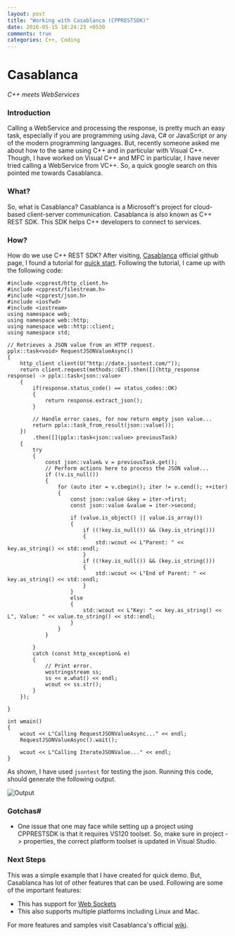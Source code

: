 ```yaml
---
layout: post
title: "Working with Casablanca (CPPRESTSDK)"
date: 2016-05-15 18:24:23 +0530
comments: true
categories: C++, Coding 
---
```

# Casablanca 
*C++ meets WebServices*
### Introduction
Calling a WebService and processing the response, is pretty much an easy task, especially if you are programming using Java, C# or JavaScript or any of the modern programming languages. But, recently someone asked me about how to the same using C++ and in particular with Visual C++. Though, I have worked on Visual C++ and MFC in particular, I have never tried calling a WebService from VC++. So, a quick google search on this pointed me towards Casablanca.

### What?
So, what is Casablanca?
Casablanca is a Microsoft's project for cloud-based client-server communication. Casablanca is also known as C++ REST SDK. This SDK helps C++ developers to connect to services.

### How?
How do we use C++ REST SDK?
After visiting, [Casablanca](https://github.com/microsoft/cpprestsdk) official github page, I found a tutorial for [quick start](https://github.com/microsoft/cpprestsdk). Following the tutorial, I came up with the following code:

```
#include <cpprest/http_client.h>
#include <cpprest/filestream.h>
#include <cpprest/json.h>
#include <iosfwd>
#include <iostream>
using namespace web;
using namespace web::http;
using namespace web::http::client;
using namespace std;

// Retrieves a JSON value from an HTTP request.
pplx::task<void> RequestJSONValueAsync()
{
	http_client client(U("http://date.jsontest.com/"));
    return client.request(methods::GET).then([](http_response response) -> pplx::task<json::value>
    {
        if(response.status_code() == status_codes::OK)
        {
            return response.extract_json();
        }

        // Handle error cases, for now return empty json value... 
        return pplx::task_from_result(json::value());
    })
        .then([](pplx::task<json::value> previousTask)
    {
        try
        {
            const json::value& v = previousTask.get();
            // Perform actions here to process the JSON value...
			if (!v.is_null())
			{
				for (auto iter = v.cbegin(); iter != v.cend(); ++iter)
				{
					const json::value &key = iter->first;
					const json::value &value = iter->second;

					if (value.is_object() || value.is_array())
					{
						if ((!key.is_null()) && (key.is_string()))
						{
							std::wcout << L"Parent: " << key.as_string() << std::endl;
						}
						if ((!key.is_null()) && (key.is_string()))
						{
							std::wcout << L"End of Parent: " << key.as_string() << std::endl;
						}
					}
					else
					{
						std::wcout << L"Key: " << key.as_string() << L", Value: " << value.to_string() << std::endl;
					}
				}
			}

        }
        catch (const http_exception& e)
        {
            // Print error.
            wostringstream ss;
            ss << e.what() << endl;
            wcout << ss.str();
        }
    });

}

int wmain()
{
    wcout << L"Calling RequestJSONValueAsync..." << endl;
    RequestJSONValueAsync().wait();

    wcout << L"Calling IterateJSONValue..." << endl;
}
```
As shown, I have used `jsontest` for testing the json. Running this code, should generate the following output.

![Output](https://pli7vg-sn3302.files.1drv.com/y3m79nzKN9U_Po3U72nal0DwxcmF121J4q5wwx4eboETjCLj_-YHGVsAIClaJOC4QCZ8BJAZaf8XSoWkMkyKPkHHiAUpvmAKIij9NydCNaC8Cfpo0PbvQQxisRkUp2vGupQGn0YlJRiZvhFnZHTL2Bzn05z4tSDy1nia3SzQl9LWxc?width=418&height=72&cropmode=none)
### Gotchas#
* One issue that one may face while setting up a project using CPPRESTSDK is that it requires VS120 toolset. So, make sure in project -> properties, the correct platform toolset is updated in Visual Studio.

### Next Steps
This was a simple example that I have created for quick demo. But, Casablanca has lot of other features that can be used. Following are some of the important features:
* This has support for [Web Sockets](https://github.com/Microsoft/cpprestsdk/wiki/Web-Socket)
* This also supports multiple platforms including Linux and Mac.

For more features and samples visit Casablanca's official [wiki](https://github.com/Microsoft/cpprestsdk/wiki).
